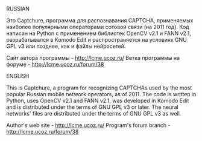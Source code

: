 RUSSIAN

Это Captchure, программа для распознавания CAPTCHA, применяемых наиболее популярными операторами сотовой связи (на 2011 год). Код написан на Python с применением библиотек OpenCV v2.1 и FANN v2.1, разрабатывался в Komodo Edit и распространяется на условиях GNU GPL v3 или позднее, как и файлы нейросетей.

Сайт автора программы - http://lcme.ucoz.ru/
Ветка программы на форуме - http://lcme.ucoz.ru/forum/38

ENGLISH

This is Captchure, a program for recognizing CAPTCHAs used by the most popular Russian mobile network operators, as of 2011. The code is written in Python, uses OpenCV v2.1 and FANN v2.1, was developed in Komodo Edit and is distributed under the terms of GNU GPL v3 or later. The neural networks' files are distributed under the terms of GNU GPL v3 as well.

Author's web site - http://lcme.ucoz.ru/
Program's forum branch - http://lcme.ucoz.ru/forum/38